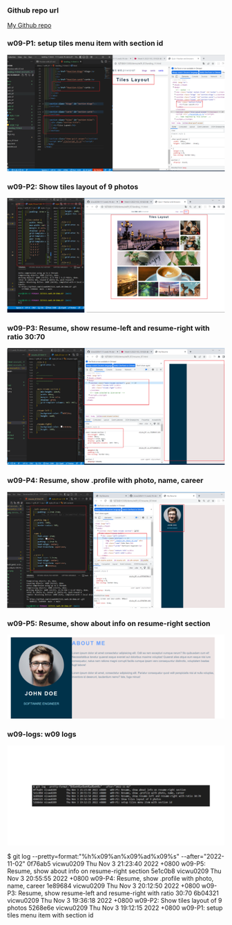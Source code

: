 ### Github repo url

[My Github repo](https://github.com/vicwu0209/1111.sweb.1N-demo.87-.git)

### w09-P1: setup tiles menu item with section id

![](w09-p1.png)

### w09-P2: Show tiles layout of 9 photos

![](w09-p2.png)

### w09-P3: Resume, show resume-left and resume-right with ratio 30:70

![](w09-p3.png)

### w09-P4: Resume, show .profile with photo, name, career

![](w09-p4.png)

### w09-P5: Resume, show about info on resume-right section

![](w09-p5.png)

### w09-logs: w09 logs

![](w09-logs.png)

$ git log --pretty=format:"%h%x09%an%x09%ad%x09%s" --after="2022-11-02"
0f76ab5 vicwu0209 Thu Nov 3 21:23:40 2022 +0800 w09-P5: Resume, show about info on resume-right section
5e1c0b8 vicwu0209 Thu Nov 3 20:55:55 2022 +0800 w09-P4: Resume, show .profile with photo, name, career
1e89684 vicwu0209 Thu Nov 3 20:12:50 2022 +0800 w09-P3: Resume, show resume-left and resume-right with ratio 30:70
6b04321 vicwu0209 Thu Nov 3 19:36:18 2022 +0800 w09-P2: Show tiles layout of 9 photos
5268e6e vicwu0209 Thu Nov 3 19:12:15 2022 +0800 w09-P1: setup tiles menu item with section id
